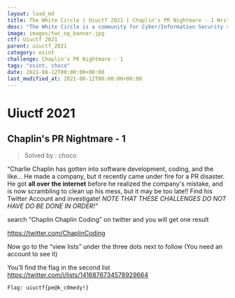 ```yaml
---
layout: load_md
title: The White Circle | Uiuctf 2021 | Chaplin's PR Nightmare - 1 Writeup
desc: "The White Circle is a community for Cyber/Information Security students, enthusiasts and professionals. You can discuss anything related to Security, share your knowledge with others, get help when you need it and proceed further in your journey with amazing people from all over the world."
image: images/twc_og_banner.jpg
ctf: Uiuctf 2021
parent: uiuctf_2021
category: osint
challenge: Chaplin's PR Nightmare - 1
tags: "osint, choco"
date: 2021-08-12T00:00:00+00:00
last_modified_at: 2021-08-12T00:00:00+00:00
---
```


<h1 class="heading card-title white-text">Uiuctf 2021</h1>

## Chaplin's PR Nightmare - 1
> Solved by : choco

“Charlie Chaplin has gotten into software development, coding, and the like... He made a company, but it recently came under fire for a PR disaster. He got **all over the internet** before he realized the company's mistake, and is now scrambling to clean up his mess, but it may be too late!! Find his Twitter Account and investigate! *NOTE THAT THESE CHALLENGES DO NOT HAVE DO BE DONE IN ORDER!”*

search “Chaplin Chaplin Coding” on twitter and you will get one result

https://twitter.com/ChaplinCoding

Now go to the “view lists” under the three dots next to follow (You need an account to see it)

You’ll find the flag in the second list
https://twitter.com/i/lists/1416876734578929664


    Flag: uiuctf{pe@k_c0medy!}


